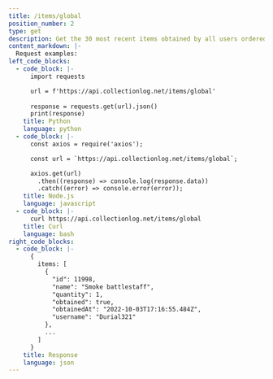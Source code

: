 ```yaml
---
title: /items/global
position_number: 2
type: get
description: Get the 30 most recent items obtained by all users ordered by date obtained (limit 1 item per user)
content_markdown: |-
  Request examples:
left_code_blocks:
  - code_block: |-
      import requests

      url = f'https://api.collectionlog.net/items/global'
      
      response = requests.get(url).json()
      print(response)
    title: Python
    language: python
  - code_block: |-
      const axios = require('axios');

      const url = `https://api.collectionlog.net/items/global`;

      axios.get(url)
        .then((response) => console.log(response.data))
        .catch((error) => console.error(error));
    title: Node.js
    language: javascript
  - code_block: |-
      curl https://api.collectionlog.net/items/global
    title: Curl
    language: bash
right_code_blocks:
  - code_block: |-
      {
        items: [
          {
            "id": 11998,
            "name": "Smoke battlestaff",
            "quantity": 1,
            "obtained": true,
            "obtainedAt": "2022-10-03T17:16:55.484Z",
            "username": "Durial321"
          },
          ...
        ]
      }
    title: Response
    language: json
---
```



